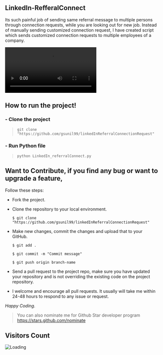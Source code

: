 ## LinkedIn-RefferalConnect

Its such painful job of sending same referral message to multiple persons through connection requests, while you are looking out for new job. Instead of manually sending customized connection request, I have created script which sends customized connection requests to multiple employees of a company.


<video
src="https://user-images.githubusercontent.com/56781242/208914144-4fa3dbac-c345-4539-a9a5-39e5646c9037.mp4">
</video>

## How to run the project!
### - Clone the project
> ``` git clone  "https://github.com/gsunil99/linkedInReferralConnectionRequest" ```
 
 ### - Run Python file
 > ```python LinkedIn_referralConnect.py```
 
 ## Want to Contribute, if you find any bug or want to upgrade a feature,
Follow these steps:
- Fork the project.
- Clone the repository to your local environment.

    ```$ git clone  "https://github.com/gsunil99/linkedInReferralConnectionRequest" ```
    
- Make new changes, commit the changes and upload that to your GitHub.

    `$ git add .`
    
    `$ git commit -m "Commit message" `
    
    `$ git push origin branch-name`
    
- Send a pull request to the project repo, make sure you have updated your repository and is not overriding the existing code on the project repository.
- I welcome and encourage all pull requests. It usually will take me within 24-48 hours to respond to any issue or request.

_Happy Coding._


> You can also nominate me for Github Star developer program
> https://stars.github.com/nominate

## Visitors Count

<img align="left" src = "https://profile-counter.glitch.me/linkedInReferralConnectionRequest/count.svg" alt ="Loading">
